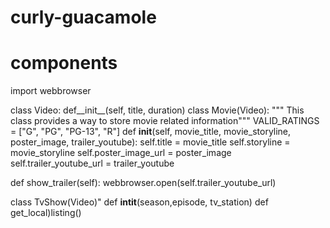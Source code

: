 # curly-guacamole
# components
import webbrowser

class Video:
    def__init__(self, title, duration)
class Movie(Video):
    """ This class provides a way to store movie related information"""
    VALID_RATINGS = ["G", "PG", "PG-13", "R"]
    def __init__(self, movie_title, movie_storyline, poster_image, trailer_youtube):
        self.title = movie_title
        self.storyline = movie_storyline
        self.poster_image_url = poster_image
        self.trailer_youtube_url = trailer_youtube
        
def show_trailer(self):
        webbrowser.open(self.trailer_youtube_url)

class TvShow(Video)"
    def __intit__(season,episode, tv_station)
    def get_local)listing()
